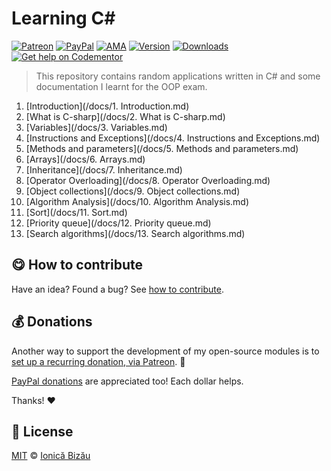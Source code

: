 
# Learning C#

 [![Patreon](https://img.shields.io/badge/Support%20me%20on-Patreon-%23e6461a.svg)][paypal-donations] [![PayPal](https://img.shields.io/badge/%24-paypal-f39c12.svg)][paypal-donations] [![AMA](https://img.shields.io/badge/ask%20me-anything-1abc9c.svg)](https://github.com/IonicaBizau/ama) [![Version](https://img.shields.io/npm/v/learning-c-sharp.svg)](https://www.npmjs.com/package/learning-c-sharp) [![Downloads](https://img.shields.io/npm/dt/learning-c-sharp.svg)](https://www.npmjs.com/package/learning-c-sharp) [![Get help on Codementor](https://cdn.codementor.io/badges/get_help_github.svg)](https://www.codementor.io/johnnyb?utm_source=github&utm_medium=button&utm_term=johnnyb&utm_campaign=github)

> This repository contains random applications written in C# and some documentation I learnt for the OOP exam.


 1. [Introduction](/docs/1. Introduction.md)
 2. [What is C-sharp](/docs/2. What is C-sharp.md)
 3. [Variables](/docs/3. Variables.md)
 4. [Instructions and Exceptions](/docs/4. Instructions and Exceptions.md)
 5. [Methods and parameters](/docs/5. Methods and parameters.md)
 6. [Arrays](/docs/6. Arrays.md)
 7. [Inheritance](/docs/7. Inheritance.md)
 8. [Operator Overloading](/docs/8. Operator Overloading.md)
 9. [Object collections](/docs/9. Object collections.md)
 10. [Algorithm Analysis](/docs/10. Algorithm Analysis.md)
 11. [Sort](/docs/11. Sort.md)
 12. [Priority queue](/docs/12. Priority queue.md)
 13. [Search algorithms](/docs/13. Search algorithms.md)


## :yum: How to contribute
Have an idea? Found a bug? See [how to contribute][contributing].

## :moneybag: Donations

Another way to support the development of my open-source modules is
to [set up a recurring donation, via Patreon][patreon]. :rocket:

[PayPal donations][paypal-donations] are appreciated too! Each dollar helps.

Thanks! :heart:


## :scroll: License

[MIT][license] © [Ionică Bizău][website]

[patreon]: https://www.patreon.com/ionicabizau
[paypal-donations]: https://www.paypal.com/cgi-bin/webscr?cmd=_s-xclick&hosted_button_id=RVXDDLKKLQRJW
[donate-now]: http://i.imgur.com/6cMbHOC.png

[license]: http://showalicense.com/?fullname=Ionic%C4%83%20Biz%C4%83u%20%3Cbizauionica%40gmail.com%3E%20(http%3A%2F%2Fionicabizau.net)&year=2014#license-mit
[website]: http://ionicabizau.net
[contributing]: /CONTRIBUTING.md
[docs]: /DOCUMENTATION.md
